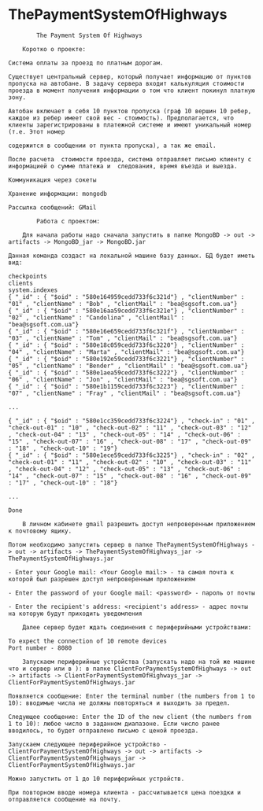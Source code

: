 # ThePaymentSystemOfHighways

			The Payment System Of Highways

		Коротко о проекте:

	Система оплаты за проезд по платным дорогам.

	Существует центральный сервер, который получает информацию от пунктов пропуска на автобане. В задачу сервера входит калькуляция стоимости проезда в момент получения информации о том что клиент покинул платную зону.

	Автобан включает в себя 10 пунктов пропуска (граф 10 вершин 10 ребер, каждое из ребер имеет свой вес - стоимость). Предполагается, что клиенты зарегистрированы в платежной системе и имеют уникальный номер (т.е. Этот номер

	содержится в сообщении от пункта пропуска), а так же email.

	После расчета  стоимости проезда, система отправляет письмо клиенту с информацией о сумме платежа и  следования, время въезда и выезда.

	Коммуникация через сокеты

	Хранение информации: mongodb

	Рассылка сообщений: GMail

			Работа с проектом:

		Для начала работы надо сначала запустить в папке MongoBD -> out -> artifacts -> MongoBD_jar -> MongoBD.jar

	Данная команда создаст на локальной машине базу данных. БД будет иметь вид:

	checkpoints
	clients
	system.indexes
	{ "_id" : { "$oid" : "580e164959cedd733f6c321d"} , "clientNumber" : "01" , "clientName" : "Bob" , "clientMail" : "bea@sgsoft.com.ua"}
	{ "_id" : { "$oid" : "580e16aa59cedd733f6c321e"} , "clientNumber" : "02" , "clientName" : "Candolina" , "clientMail" : "bea@sgsoft.com.ua"}
	{ "_id" : { "$oid" : "580e16e659cedd733f6c321f"} , "clientNumber" : "03" , "clientName" : "Tom" , "clientMail" : "bea@sgsoft.com.ua"}
	{ "_id" : { "$oid" : "580e18c059cedd733f6c3220"} , "clientNumber" : "04" , "clientName" : "Marta" , "clientMail" : "bea@sgsoft.com.ua"}
	{ "_id" : { "$oid" : "580e192e59cedd733f6c3221"} , "clientNumber" : "05" , "clientName" : "Bender" , "clientMail" : "bea@sgsoft.com.ua"}
	{ "_id" : { "$oid" : "580e1aea59cedd733f6c3222"} , "clientNumber" : "06" , "clientName" : "Jon" , "clientMail" : "bea@sgsoft.com.ua"}
	{ "_id" : { "$oid" : "580e1b1159cedd733f6c3223"} , "clientNumber" : "07" , "clientName" : "Fray" , "clientMail" : "bea@sgsoft.com.ua"}

	...

	{ "_id" : { "$oid" : "580e1cc359cedd733f6c3224"} , "check-in" : "01" , "check-out-01" : "10" , "check-out-02" : "11" , "check-out-03" : "12" , "check-out-04" : "13" , "check-out-05" : "14" , "check-out-06" : "15" , "check-out-07" : "16" , "check-out-08" : "17" , "check-out-09" : "18" , "check-out-10" : "19"}
	{ "_id" : { "$oid" : "580e1ece59cedd733f6c3225"} , "check-in" : "02" , "check-out-01" : "11" , "check-out-02" : "10" , "check-out-03" : "11" , "check-out-04" : "12" , "check-out-05" : "13" , "check-out-06" : "14" , "check-out-07" : "15" , "check-out-08" : "16" , "check-out-09" : "17" , "check-out-10" : "18"}

	...

	Done

		В личном кабинете gmail разрешить доступ непроверенным приложением к почтовому ящику.

	Потом необходимо запустить сервер в папке ThePaymentSystemOfHighways -> out -> artifacts -> ThePaymentSystemOfHighways_jar -> ThePaymentSystemOfHighways.jar

	- Enter your Google mail: <Your Google mail:> - та самая почта к которой был разрешен доступ непроверенным приложениям

	- Enter the password of your Google mail: <password> - пароль от почты	

	- Enter the recipient's address: <recipient's address> - адрес почты на которую будут приходить уведомления

		Далее сервер будет ждать соединения с периферийными устройствами:

	To expect the connection of 10 remote devices
	Port number - 8080

		Запускаем периферийные устройства (запускать надо на той же машине что и сервер или в ): в папке ClientForPaymentSystemOfHighways -> out -> artifacts -> ClientForPaymentSystemOfHighways_jar -> ClientForPaymentSystemOfHighways.jar

	Появляется сообщение: Enter the terminal number (the numbers from 1 to 10): вводимые числа не должны повторяться и выходить за предел.

	Следующее сообщение: Enter the ID of the new client (the numbers from 1 to 10): любое число в заданном диапазоне. Если число ранее вводилось, то будет отправлено письмо с ценой проезда.

	Запускаем следующее периферийное устройство - ClientForPaymentSystemOfHighways -> out -> artifacts -> ClientForPaymentSystemOfHighways_jar -> ClientForPaymentSystemOfHighways.jar

	Можно запустить от 1 до 10 периферийных устройств. 

	При повторном вводе номера клиента - рассчитывается цена поездки и отправляется сообщение на почту.
